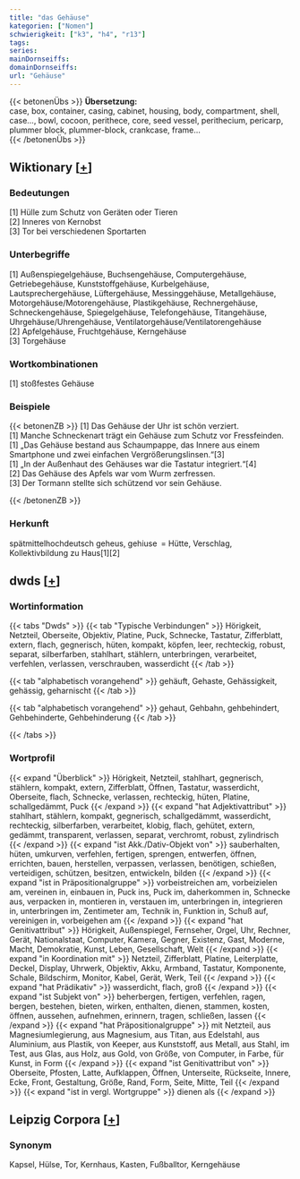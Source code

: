 ```yaml
---
title: "das Gehäuse"
kategorien: ["Nomen"]
schwierigkeit: ["k3", "h4", "r13"]
tags:
series:
mainDornseiffs:
domainDornseiffs:
url: "Gehäuse"
---
```


{{< betonenÜbs >}}
**Übersetzung:**  
case, box, container, casing, cabinet, housing, body, compartment, shell, case..., bowl, cocoon, perithece, core, seed vessel, perithecium, pericarp, plummer block, plummer-block, crankcase, frame...  
{{< /betonenÜbs >}}

## Wiktionary [[+](https://de.wiktionary.org/wiki/Gehäuse)]

### Bedeutungen
[1] Hülle zum Schutz von Geräten oder Tieren  
[2] Inneres von Kernobst  
[3] Tor bei verschiedenen Sportarten  

### Unterbegriffe
[1] Außenspiegelgehäuse, Buchsengehäuse, Computergehäuse, Getriebegehäuse, Kunststoffgehäuse, Kurbelgehäuse, Lautsprechergehäuse, Lüftergehäuse, Messinggehäuse, Metallgehäuse, Motorgehäuse/Motorengehäuse, Plastikgehäuse, Rechnergehäuse, Schneckengehäuse, Spiegelgehäuse, Telefongehäuse, Titangehäuse, Uhrgehäuse/Uhrengehäuse, Ventilatorgehäuse/Ventilatorengehäuse  
[2] Apfelgehäuse, Fruchtgehäuse, Kerngehäuse  
[3] Torgehäuse  

### Wortkombinationen
[1] stoßfestes Gehäuse  

### Beispiele
{{< betonenZB >}}
[1] Das Gehäuse der Uhr ist schön verziert.  
[1] Manche Schneckenart trägt ein Gehäuse zum Schutz vor Fressfeinden.  
[1] „Das Gehäuse bestand aus Schaumpappe, das Innere aus einem Smartphone und zwei einfachen Vergrößerungslinsen.“[3]  
[1] „In der Außenhaut des Gehäuses war die Tastatur integriert.“[4]  
[2] Das Gehäuse des Apfels war vom Wurm zerfressen.  
[3] Der Tormann stellte sich schützend vor sein Gehäuse.  

{{< /betonenZB >}}
### Herkunft
spätmittelhochdeutsch geheus, gehiuse = Hütte, Verschlag, Kollektivbildung zu Haus[1][2]  



## dwds [[+](https://www.dwds.de/wb/Gehäuse)]

### Wortinformation
{{< tabs "Dwds" >}}
{{< tab "Typische Verbindungen" >}}
Hörigkeit, Netzteil, Oberseite, Objektiv, Platine, Puck, Schnecke, Tastatur, Zifferblatt, extern, flach, gegnerisch, hüten, kompakt, köpfen, leer, rechteckig, robust, separat, silberfarben, stahlhart, stählern, unterbringen, verarbeitet, verfehlen, verlassen, verschrauben, wasserdicht
{{< /tab >}}

{{< tab "alphabetisch vorangehend" >}}
gehäuft, Gehaste, Gehässigkeit, gehässig, geharnischt
{{< /tab >}}

{{< tab "alphabetisch vorangehend" >}}
gehaut, Gehbahn, gehbehindert, Gehbehinderte, Gehbehinderung
{{< /tab >}}

{{< /tabs >}}

### Wortprofil
{{< expand "Überblick" >}} Hörigkeit, Netzteil, stahlhart, gegnerisch, stählern, kompakt, extern, Zifferblatt, Öffnen, Tastatur, wasserdicht, Oberseite, flach, Schnecke, verlassen, rechteckig, hüten, Platine, schallgedämmt, Puck {{< /expand >}}
{{< expand "hat Adjektivattribut" >}} stahlhart, stählern, kompakt, gegnerisch, schallgedämmt, wasserdicht, rechteckig, silberfarben, verarbeitet, klobig, flach, gehütet, extern, gedämmt, transparent, verlassen, separat, verchromt, robust, zylindrisch {{< /expand >}}
{{< expand "ist Akk./Dativ-Objekt von" >}} sauberhalten, hüten, umkurven, verfehlen, fertigen, sprengen, entwerfen, öffnen, errichten, bauen, herstellen, verpassen, verlassen, benötigen, schießen, verteidigen, schützen, besitzen, entwickeln, bilden {{< /expand >}}
{{< expand "ist in Präpositionalgruppe" >}} vorbeistreichen am, vorbeizielen am, vereinen in, einbauen in, Puck ins, Puck im, daherkommen in, Schnecke aus, verpacken in, montieren in, verstauen im, unterbringen in, integrieren in, unterbringen im, Zentimeter am, Technik in, Funktion in, Schuß auf, vereinigen in, vorbeigehen am {{< /expand >}}
{{< expand "hat Genitivattribut" >}} Hörigkeit, Außenspiegel, Fernseher, Orgel, Uhr, Rechner, Gerät, Nationalstaat, Computer, Kamera, Gegner, Existenz, Gast, Moderne, Macht, Demokratie, Kunst, Leben, Gesellschaft, Welt {{< /expand >}}
{{< expand "in Koordination mit" >}} Netzteil, Zifferblatt, Platine, Leiterplatte, Deckel, Display, Uhrwerk, Objektiv, Akku, Armband, Tastatur, Komponente, Schale, Bildschirm, Monitor, Kabel, Gerät, Werk, Teil {{< /expand >}}
{{< expand "hat Prädikativ" >}} wasserdicht, flach, groß {{< /expand >}}
{{< expand "ist Subjekt von" >}} beherbergen, fertigen, verfehlen, ragen, bergen, bestehen, bieten, wirken, enthalten, dienen, stammen, kosten, öffnen, aussehen, aufnehmen, erinnern, tragen, schließen, lassen {{< /expand >}}
{{< expand "hat Präpositionalgruppe" >}} mit Netzteil, aus Magnesiumlegierung, aus Magnesium, aus Titan, aus Edelstahl, aus Aluminium, aus Plastik, von Keeper, aus Kunststoff, aus Metall, aus Stahl, im Test, aus Glas, aus Holz, aus Gold, von Größe, von Computer, in Farbe, für Kunst, in Form {{< /expand >}}
{{< expand "ist Genitivattribut von" >}} Oberseite, Pfosten, Latte, Aufklappen, Öffnen, Unterseite, Rückseite, Innere, Ecke, Front, Gestaltung, Größe, Rand, Form, Seite, Mitte, Teil {{< /expand >}}
{{< expand "ist in vergl. Wortgruppe" >}} dienen als {{< /expand >}}

## Leipzig Corpora [[+](https://corpora.uni-leipzig.de/en/res?word=Gehäuse&corpusId=deu_newscrawl-public_2018)]


### Synonym
Kapsel, Hülse, Tor, Kernhaus, Kasten, Fußballtor, Kerngehäuse

